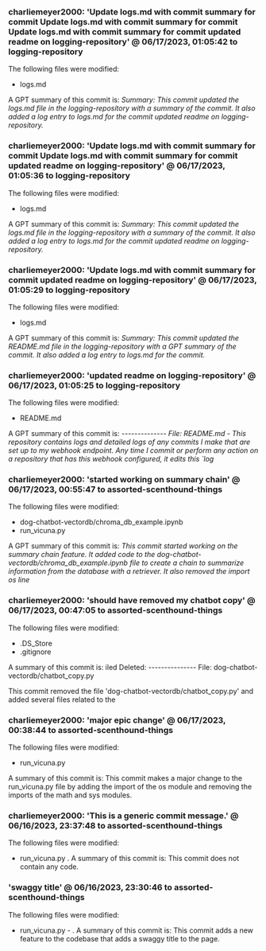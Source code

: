 ### charliemeyer2000: 'Update logs.md with commit summary for commit Update logs.md with commit summary for commit Update logs.md with commit summary for commit updated readme on logging-repository' @ 06/17/2023, 01:05:42 to logging-repository
The following files were modified: 
- logs.md

A GPT summary of this commit is: _Summary:
    This commit updated the logs.md file in the logging-repository with a summary of the commit. It also added a log entry to logs.md for the commit updated readme on logging-repository._


### charliemeyer2000: 'Update logs.md with commit summary for commit Update logs.md with commit summary for commit updated readme on logging-repository' @ 06/17/2023, 01:05:36 to logging-repository
The following files were modified: 
- logs.md

A GPT summary of this commit is: _Summary:
    This commit updated the logs.md file in the logging-repository with a summary of the commit. It also added a log entry to logs.md for the commit updated readme on logging-repository._


### charliemeyer2000: 'Update logs.md with commit summary for commit updated readme on logging-repository' @ 06/17/2023, 01:05:29 to logging-repository
The following files were modified: 
- logs.md

A GPT summary of this commit is: _Summary:
This commit updated the README.md file in the logging-repository with a GPT summary of the commit. It also added a log entry to logs.md for the commit._


### charliemeyer2000: 'updated readme on logging-repository' @ 06/17/2023, 01:05:25 to logging-repository
The following files were modified: 
- README.md

A GPT summary of this commit is: _--------------
        File: README.md
    - This repository contains logs and detailed logs of any commits I make that are set up to my webhook endpoint. Any time I commit or perform any action on a repository that has this webhook configured, it edits this `log_


### charliemeyer2000: 'started working on summary chain' @ 06/17/2023, 00:55:47 to assorted-scenthound-things
The following files were modified: 
- dog-chatbot-vectordb/chroma_db_example.ipynb
- run_vicuna.py

A GPT summary of this commit is: _This commit started working on the summary chain feature. It added code to the dog-chatbot-vectordb/chroma_db_example.ipynb file to create a chain to summarize information from the database with a retriever. It also removed the import os line_


### charliemeyer2000: 'should have removed my chatbot copy' @ 06/17/2023, 00:47:05 to assorted-scenthound-things
The following files were modified: 
- .DS_Store
- .gitignore

A summary of this commit is: iled Deleted:
    ---------------
        File: dog-chatbot-vectordb/chatbot_copy.py

This commit removed the file 'dog-chatbot-vectordb/chatbot_copy.py' and added several files related to the

### charliemeyer2000: 'major epic change' @ 06/17/2023, 00:38:44 to assorted-scenthound-things
The following files were modified: 
- run_vicuna.py

A summary of this commit is: This commit makes a major change to the run_vicuna.py file by adding the import of the os module and removing the imports of the math and sys modules.

### charliemeyer2000: 'This is a generic commit message.' @ 06/16/2023, 23:37:48 to assorted-scenthound-things
The following files were modified: 
- run_vicuna.py
. A summary of this commit is: This commit does not contain any code.

### 'swaggy title' @ 06/16/2023, 23:30:46 to assorted-scenthound-things
 The following files were modified: 
- run_vicuna.py - . A summary of this commit is: This commit adds a new feature to the codebase that adds a swaggy title to the page.
